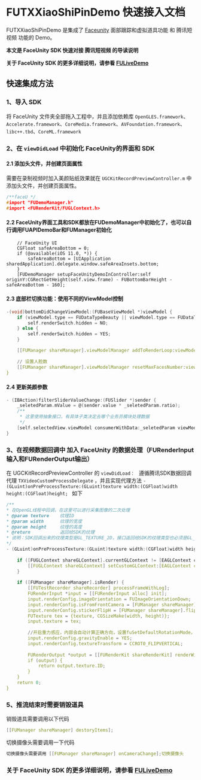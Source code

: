 # FUTXXiaoShiPinDemo 快速接入文档

FUTXXiaoShiPinDemo 是集成了 [Faceunity](https://github.com/Faceunity/FULiveDemo/tree/dev) 面部跟踪和虚拟道具功能 和 腾讯短视频 功能的 Demo。

**本文是 FaceUnity SDK  快速对接 腾讯短视频 的导读说明**

**关于  FaceUnity SDK 的更多详细说明，请参看 [FULiveDemo](https://github.com/Faceunity/FULiveDemo/tree/dev)**



## 快速集成方法

### 1、导入 SDK

将  FaceUnity  文件夹全部拖入工程中，并且添加依赖库 `OpenGLES.framework`、`Accelerate.framework`、`CoreMedia.framework`、`AVFoundation.framework`、`libc++.tbd`、`CoreML.framework`

### 2、在 `viewDidLoad` 中初始化 FaceUnity的界面和 SDK

#### 2.1 添加头文件，并创建页面属性

需要在录制视频时加入美颜贴纸效果就在 `UGCKitRecordPreviewController.m` 中添加头文件，并创建页面属性。  

```C
/**faceU */
#import "FUDemoManager.h"
#import <FURenderKit/FUGLContext.h>

```

#### 2.2 FaceUnity界面工具和SDK都放在FUDemoManager中初始化了，也可以自行调用FUAPIDemoBar和FUManager初始化

```objc
    // FaceUnity UI
    CGFloat safeAreaBottom = 0;
    if (@available(iOS 11.0, *)) {
        safeAreaBottom = [UIApplication sharedApplication].delegate.window.safeAreaInsets.bottom;
    }
    [FUDemoManager setupFaceUnityDemoInController:self originY:CGRectGetHeight(self.view.frame) - FUBottomBarHeight - safeAreaBottom - 160];
```

#### 2.3  底部栏切换功能：使用不同的ViewModel控制

```C
-(void)bottomDidChangeViewModel:(FUBaseViewModel *)viewModel {
    if (viewModel.type == FUDataTypeBeauty || viewModel.type == FUDataTypebody) {
        self.renderSwitch.hidden = NO;
    } else {
        self.renderSwitch.hidden = YES;
    }

    [[FUManager shareManager].viewModelManager addToRenderLoop:viewModel];
    
    // 设置人脸数
    [[FUManager shareManager].viewModelManager resetMaxFacesNumber:viewModel.type];
}

```

#### 2.4 更新美颜参数

```C
- (IBAction)filterSliderValueChange:(FUSlider *)sender {
    _seletedParam.mValue = @(sender.value * _seletedParam.ratio);
    /**
     * 这里使用抽象接口，有具体子类决定去哪个业务员模块处理数据
     */
    [self.selectedView.viewModel consumerWithData:_seletedParam viewModelBlock:nil];
}
```

### 3、在视频数据回调中 加入 FaceUnity  的数据处理（FURenderInput输入和FURenderOutput输出）

在 UGCKitRecordPreviewController  的  `viewDidLoad： `  遵循腾讯SDK数据回调代理 `TXVideoCustomProcessDelegate`   ，并且实现代理方法 `- (GLuint)onPreProcessTexture:(GLuint)texture width:(CGFloat)width height:(CGFloat)height; `  如下

```C
/**
* 在OpenGL线程中回调，在这里可以进行采集图像的二次处理
* @param texture    纹理ID
* @param width      纹理的宽度
* @param height     纹理的高度
* @return           返回给SDK的纹理
* 说明：SDK回调出来的纹理类型是GL_TEXTURE_2D，接口返回给SDK的纹理类型也必须是GL_TEXTURE_2D; 该回调在SDK美颜之后. 纹理格式为GL_RGBA
*/
- (GLuint)onPreProcessTexture:(GLuint)texture width:(CGFloat)width height:(CGFloat)height {
    
    if ([FUGLContext shareGLContext].currentGLContext != [EAGLContext currentContext]) {
        [[FUGLContext shareGLContext] setCustomGLContext:[EAGLContext currentContext]];
    }
    
    if ([FUManager shareManager].isRender) {
        [[FUTestRecorder shareRecorder] processFrameWithLog];
        FURenderInput *input = [[FURenderInput alloc] init];
        input.renderConfig.imageOrientation = FUImageOrientationDown;
        input.renderConfig.isFromFrontCamera = [FUManager shareManager].flipx;
        input.renderConfig.stickerFlipH = [FUManager shareManager].flipx;
        FUTexture tex = {texture, CGSizeMake(width, height)};
        input.texture = tex;
        
        //开启重力感应，内部会自动计算正确方向，设置fuSetDefaultRotationMode，无须外面设置
        input.renderConfig.gravityEnable = YES;
        input.renderConfig.textureTransform = CCROT0_FLIPVERTICAL;
        
        FURenderOutput *output = [[FURenderKit shareRenderKit] renderWithInput:input];
        if (output) {
            return output.texture.ID;
        }
    }
    return 0;
}

```


### 5、推流结束时需要销毁道具

销毁道具需要调用以下代码
```C
[[FUManager shareManager] destoryItems];
```

切换摄像头需要调用一下代码
```C
切换摄像头需要调用 [[FUManager shareManager] onCameraChange];切换摄像头
```

### 关于 FaceUnity SDK 的更多详细说明，请参看 [FULiveDemo](https://github.com/Faceunity/FULiveDemo/tree/dev)
